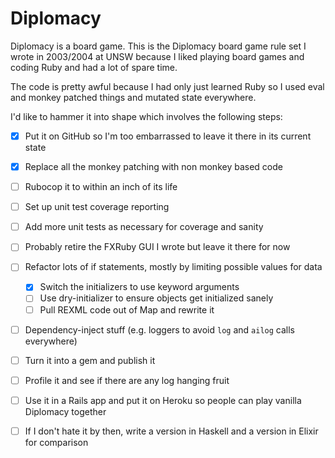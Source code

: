 # Diplomacy

Diplomacy is a board game. This is the Diplomacy board game rule set I wrote in
2003/2004 at UNSW because I liked playing board games and coding Ruby and had a
lot of spare time.

The code is pretty awful because I had only just learned Ruby so I used eval and
monkey patched things and mutated state everywhere.

I'd like to hammer it into shape which involves the following steps:

- [x] Put it on GitHub so I'm too embarrassed to leave it there in its current state
- [x] Replace all the monkey patching with non monkey based code
- [ ] Rubocop it to within an inch of its life
- [ ] Set up unit test coverage reporting
- [ ] Add more unit tests as necessary for coverage and sanity
- [ ] Probably retire the FXRuby GUI I wrote but leave it there for now
- [ ] Refactor lots of if statements, mostly by limiting possible values for data
  - [x] Switch the initializers to use keyword arguments
  - [ ] Use dry-initializer to ensure objects get initialized sanely
  - [ ] Pull REXML code out of Map and rewrite it
- [ ] Dependency-inject stuff (e.g. loggers to avoid `log` and `ailog` calls
      everywhere)
- [ ] Turn it into a gem and publish it
- [ ] Profile it and see if there are any log hanging fruit
- [ ] Use it in a Rails app and put it on Heroku so people can play vanilla
      Diplomacy together
- [ ] If I don't hate it by then, write a version in Haskell and a version in
      Elixir for comparison

